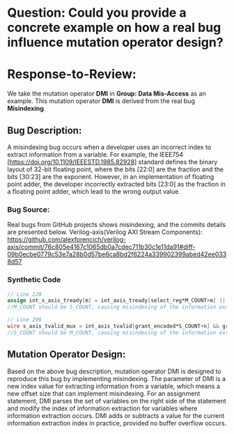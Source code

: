 # Question: Could you provide a concrete example on how a real bug influence mutation operator design?
# Response-to-Review: 
We take the mutation operator **DMI** in **Group: Data Mis-Access** as an example.
This mutation operator **DMI** is derived from the real bug **Misindexing**.
## Bug Description:
A misindexing bug occurs when a developer uses an incorrect index to extract information from a variable. For example, the IEEE754 [https://doi.org/10.1109/IEEESTD.1985.82928] standard defines the binary layout of 32-bit floating point, where the bits [22:0] are the fraction and the bits [30:23] are the exponent. However, in an implementation of floating point adder, the developer incorrectly extracted bits [23:0] as the fraction in a floating point adder, which lead to the wrong output value.
### Bug Source:
Real bugs from GitHub projects shows misindexing, and the commits details are presented below.
Verilog-axis(Verilog AXI Stream Components): https://github.com/alexforencich/verilog-axis/commit/76c805e4167c1065db0a7cdec711b30c1e11da91#diff-09b0ecbe0779c53e7a28b0d57be6ca8bd2f6224a339902399abed42ee0338d57

### Synthetic Code
```verilog
// Line 228
assign int_s_axis_tready[m] = int_axis_tready[select_reg*M_COUNT+m] || drop_reg; 
//M_COUNT should be S_COUNT, causing misindexing of the information extraction from int_axis_tready

// Line 296
wire s_axis_tvalid_mux = int_axis_tvalid[grant_encoded*S_COUNT+n] && grant_valid; //S_COUNT should be M_COUNT
//S_COUNT should be M_COUNT, causing misindexing of the information extraction from int_axis_tvalid
```

## Mutation Operator Design:
Based on the above bug description, mutation operator DMI is designed to reproduce this bug by implementing misindexing. The parameter of DMI is a new index value for extracting information from a variable, which means a new offset size that can implement misindexing. For an assignment statement, DMI parses the set of variables on the right side of the statement and modify the index of information extraction for variables where information extraction occurs. DMI adds or subtracts a value for the current information extraction index in practice, provided no buffer overflow occurs. 
